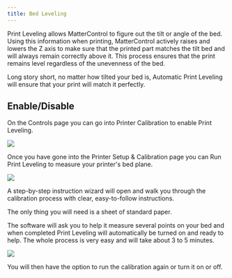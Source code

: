 ```yaml
---
title: Bed Leveling
---
```


Print Leveling allows MatterControl to figure out the tilt or angle of the bed. Using this information when printing, MatterControl actively raises and lowers the Z axis to make sure that the printed part matches the tilt bed and will always remain correctly above it. This process ensures that the print remains level regardless of the unevenness of the bed.

Long story short, no matter how tilted your bed is, Automatic Print Leveling will ensure that your print will match it perfectly.

## Enable/Disable

On the Controls page you can go into Printer Calibration to enable Print Leveling.

![](https://lh3.googleusercontent.com/eCe0uWImo0urmud8MHkUkVShyfpKmUqEeSQlzyloYNb_BOFbDKBLaoNn4eOKJizpGjMCOM9wTMkQIOBc94xVe77PoETlphV75kMh4-c)

Once you have gone into the Printer Setup & Calibration page you can Run Print Leveling to measure your printer's bed plane.

![](https://lh3.googleusercontent.com/uH5vz5MA1y3m_jt6bZdcvwGoUUCGmnYx5OIvGweZ5nuDT3XYjY7sv2GoNwva55mcJ3nNFodG5qS0TLV03wr-KkfyDzrImv7nf8xSJio)

A step-by-step instruction wizard will open and walk you through the calibration process with clear, easy-to-follow instructions.

The only thing you will need is a sheet of standard paper.

The software will ask you to help it measure several points on your bed and when completed Print Leveling will automatically be turned on and ready to help. The whole process is very easy and will take about 3 to 5 minutes.

![](https://lh3.googleusercontent.com/9h0J7saURC2aRaAxGsCjWEhsv_U_6Ge8o2b4OaD5jU67vkhBuHJRW9bw7yWFrhiWoBsjxmXWFBEHOEialzf5F7XNnhzbgmCdFb8ODvY)

You will then have the option to run the calibration again or turn it on or off.